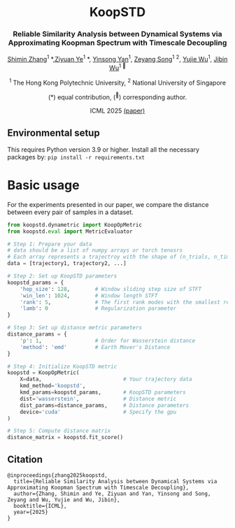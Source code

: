 <div align="center">
<h1>KoopSTD </h1>
<h3>Reliable Similarity Analysis between Dynamical Systems via Approximating Koopman Spectrum with Timescale Decoupling</h3>


[Shimin Zhang]((https://scholar.google.com/citations?hl=en&user=iDKLHNMAAAAJ))<sup>1</sup> \*,[Ziyuan Ye](https://scholar.google.com/citations?user=CmzVixkAAAAJ)<sup>1</sup> \*, [Yinsong Yan](https://openreview.net/profile?id=~Yinsong_Yan1)<sup>1</sup>, [Zeyang Song](https://scholar.google.com/citations?user=iTf0gegAAAAJ)<sup>1</sup> <sup>2</sup>, [Yujie Wu](https://scholar.google.com/citations?user=-lw0UPkAAAAJ)<sup>1</sup>, [Jibin Wu](https://scholar.google.com/citations?user=QwDyvrgAAAAJ)<sup>1 :email:</sup>

<sup>1</sup>  The Hong Kong Polytechnic University, <sup>2</sup> National University of Singapore

(\*) equal contribution, (<sup>:email:</sup>) corresponding author.

ICML 2025 [(paper)](https://openreview.net/forum?id=29eZ8pWc8E)
</div>


## Environmental setup
This requires Python version 3.9 or higher. Install all the necessary packages by:
`pip install -r requirements.txt`

# Basic usage
For the experiments presented in our paper, we compare the distance between every pair of samples in a dataset.
```python
from koopstd.dynametric import KoopOpMetric
from koopstd.eval import MetricEvaluator

# Step 1: Prepare your data
# data should be a list of numpy arrays or torch tenosrs
# Each array represents a trajectroy with the shape of (n_trials, n_timepoints, n_dimensions) or (n_timepoints, n_dimensions) sampled by the system
data = [trajectory1, trajectory2, ...]

# Step 2: Set up KoopSTD parameters
koopstd_params = {
    'hop_size': 128,        # Window sliding step size of STFT
    'win_len': 1024,        # Window length STFT
    'rank': 5,              # The first rank modes with the smallest residual
    'lamb': 0               # Regularization parameter
}

# Step 3: Set up distance metric parameters
distance_params = {
    'p': 1,                 # Order for Wasserstein distance
    'method': 'emd'         # Earth Mover's Distance
}

# Step 4: Initialize KoopSTD metric
koopstd = KoopOpMetric(
    X=data,                          # Your trajectory data
    kmd_method='koopstd',            
    kmd_params=koopstd_params,       # KoopSTD parameters
    dist='wasserstein',              # Distance metric
    dist_params=distance_params,     # Distance parameters
    device='cuda'                    # Specify the gpu
)

# Step 5: Compute distance matrix
distance_matrix = koopstd.fit_score()
```

## Citation
```
@inproceedings{zhang2025koopstd,
  title={Reliable Similarity Analysis between Dynamical Systems via Approximating Koopman Spectrum with Timescale Decoupling},
  author={Zhang, Shimin and Ye, Ziyuan and Yan, Yinsong and Song, Zeyang and Wu, Yujie and Wu, Jibin},
  booktitle={ICML},
  year={2025}
}
```
